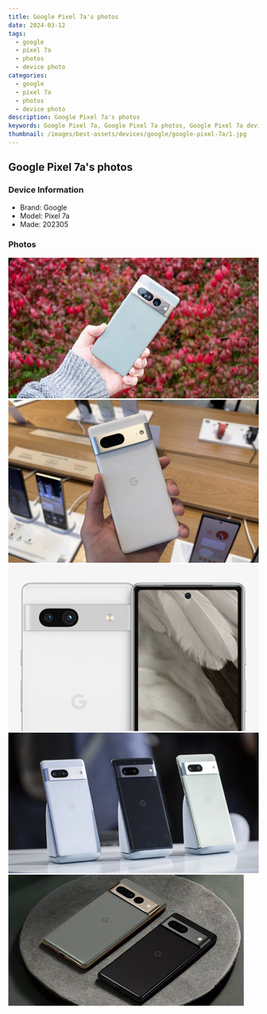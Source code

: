 ```yaml
---
title: Google Pixel 7a's photos
date: 2024-03-12
tags: 
  - google
  - pixel 7a
  - photos
  - device photo
categories: 
  - google
  - pixel 7a
  - photos
  - device photo
description: Google Pixel 7a's photos
keywords: Google Pixel 7a, Google Pixel 7a photos, Google Pixel 7a device photo
thumbnail: /images/best-assets/devices/google/google-pixel-7a/1.jpg
---
```


## Google Pixel 7a's photos

### Device Information

- Brand: Google
- Model: Pixel 7a
- Made: 202305

### Photos

![/images/best-assets/devices/google/google-pixel-7a/1.jpg](/images/best-assets/devices/google/google-pixel-7a/1.jpg)
![/images/best-assets/devices/google/google-pixel-7a/2.jpg](/images/best-assets/devices/google/google-pixel-7a/2.jpg)
![/images/best-assets/devices/google/google-pixel-7a/3.jpg](/images/best-assets/devices/google/google-pixel-7a/3.jpg)
![/images/best-assets/devices/google/google-pixel-7a/4.jpg](/images/best-assets/devices/google/google-pixel-7a/4.jpg)
![/images/best-assets/devices/google/google-pixel-7a/5.jpg](/images/best-assets/devices/google/google-pixel-7a/5.jpg)
